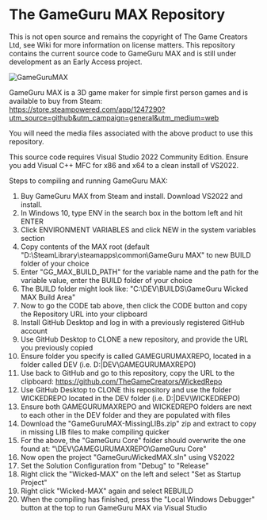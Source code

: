 # The GameGuru MAX Repository

This is not open source and remains the copyright of The Game Creators Ltd, see Wiki for more information on license matters. This repository contains the current source code to GameGuru MAX and is still under development as an Early Access project.

![GameGuruMAX](https://forum.game-guru.com/attachment/30797)

GameGuru MAX is a 3D game maker for simple first person games and is available to buy from Steam: https://store.steampowered.com/app/1247290?utm_source=github&utm_campaign=general&utm_medium=web

You will need the media files associated with the above product to use this repository.

This source code requires Visual Studio 2022 Community Edition. Ensure you add Visual C++ MFC for x86 and x64 to a clean install of VS2022.

Steps to compiling and running GameGuru MAX:

1. Buy GameGuru MAX from Steam and install. Download VS2022 and install.
2. In Windows 10, type ENV in the search box in the bottom left and hit ENTER
3. Click ENVIRONMENT VARIABLES and click NEW in the system variables section
4. Copy contents of the MAX root (default "D:\SteamLibrary\steamapps\common\GameGuru MAX" to new BUILD folder of your choice
5. Enter "GG_MAX_BUILD_PATH" for the variable name and the path for the variable value, enter the BUILD folder of your choice
6. The BUILD folder might look like: "C:\DEV\BUILDS\GameGuru Wicked MAX Build Area\"
7. Now to go the CODE tab above, then click the CODE button and copy the Repository URL into your clipboard
8. Install GitHub Desktop and log in with a previously registered GitHub account
9. Use GitHub Desktop to CLONE a new repository, and provide the URL you previously copied
10. Ensure folder you specify is called GAMEGURUMAXREPO, located in a folder called DEV (i.e. D:|DEV\GAMEGURUMAXREPO)
11. Use back to GitHub and go to this repository, copy the URL to the clipboard: https://github.com/TheGameCreators/WickedRepo
12. Use GitHub Desktop to CLONE this repository and use the folder WICKEDREPO located in the DEV folder (i.e. D:|DEV\WICKEDREPO)
13. Ensure both GAMEGURUMAXREPO and WICKEDREPO folders are next to each other in the DEV folder and they are populated with files
14. Download the "GameGuruMAX-MissingLIBs.zip" zip and extract to copy in missing LIB files to make compiling quicker
15. For the above, the "GameGuru Core" folder should overwrite the one found at: "\DEV\GAMEGURUMAXREPO\GameGuru Core"
16. Now open the project "GameGuruWickedMAX.sln" using VS2022
17. Set the Solution Configuration from "Debug" to "Release"
18. Right click the "Wicked-MAX" on the left and select "Set as Startup Project"
19. Right click "Wicked-MAX" again and select REBUILD
20. When the compiling has finished, press the "Local Windows Debugger" button at the top to run GameGuru MAX via Visual Studio
